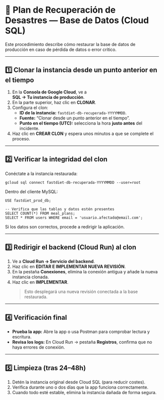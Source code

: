 # 🧩 Plan de Recuperación de Desastres — Base de Datos (Cloud SQL)

Este procedimiento describe cómo restaurar la base de datos de producción en caso de pérdida de datos o error crítico.

---

## 1️⃣ Clonar la instancia desde un punto anterior en el tiempo

1. En la **Consola de Google Cloud**, ve a  
   **SQL → Tu instancia de producción**.
2. En la parte superior, haz clic en **CLONAR**.
3. Configura el clon:
   - **ID de la instancia:** `fastdiet-db-recuperada-YYYYMMDD`.
   - **Fuente:** “Clonar desde un punto anterior en el tiempo”.
   - **Punto en el tiempo (UTC):** selecciona la hora **justo antes** del incidente.
4. Haz clic en **CREAR CLON** y espera unos minutos a que se complete el proceso.

---

## 2️⃣ Verificar la integridad del clon

Conéctate a la instancia restaurada:

    gcloud sql connect fastdiet-db-recuperada-YYYYMMDD --user=root

Dentro del cliente MySQL:

    USE fastdiet_prod_db;

    -- Verifica que las tablas y datos estén presentes
    SELECT COUNT(*) FROM meal_plans;
    SELECT * FROM users WHERE email = 'usuario.afectado@email.com';

Si los datos son correctos, procede a redirigir la aplicación.

---

## 3️⃣ Redirigir el backend (Cloud Run) al clon

1. Ve a **Cloud Run → Servicio del backend**.  
2. Haz clic en **EDITAR E IMPLEMENTAR NUEVA REVISIÓN**.  
3. En la pestaña **Conexiones**, elimina la conexión antigua y añade la nueva instancia clonada.  
4. Haz clic en **IMPLEMENTAR**.  
   > Esto desplegará una nueva revisión conectada a la base restaurada.

---

## 4️⃣ Verificación final

- **Prueba la app:** Abre la app o usa Postman para comprobar lectura y escritura.  
- **Revisa los logs:** En Cloud Run → pestaña **Registros**, confirma que no haya errores de conexión.

---

## 5️⃣ Limpieza (tras 24–48h)

1. Detén la instancia original desde Cloud SQL (para reducir costes).  
2. Verifica durante uno o dos días que la app funciona correctamente.  
3. Cuando todo esté estable, elimina la instancia dañada de forma segura.

